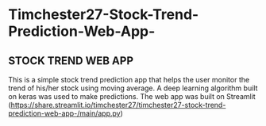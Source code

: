 # Timchester27-Stock-Trend-Prediction-Web-App-
## STOCK TREND WEB APP
This is a simple stock trend prediction app that helps the user monitor the trend of his/her stock using moving average. A deep learning algorithm built on keras was used to make predictions. The web app was built on Streamlit (https://share.streamlit.io/timchester27/timchester27-stock-trend-prediction-web-app-/main/app.py)
